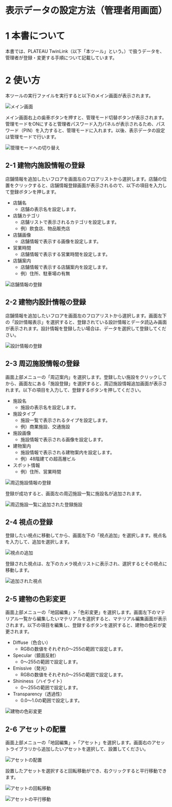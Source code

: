 # 表示データの設定方法（管理者用画面）
# 1 本書について
本書では、PLATEAU TwinLink（以下「本ツール」という。）で扱うデータを、管理者が登録・変更する手順について記載しています。

# 2 使い方
本ツールの実行ファイルを実行すると以下のメイン画面が表示されます。

![メイン画面](../resources/DataSettings/設定ボタン.png)


メイン画面右上の歯車ボタンを押すと、管理モード切替ボタンが表示されます。管理モードをONにすると管理者パスワード入力パネルが表示されるため、パスワード（PIN）を入力すると、管理モードに入れます。以後、表示データの設定は管理モードで行います。

![管理モードへの切り替え](../resources/DataSettings/管理モードへの切り替え.png)


## 2-1 建物内施設情報の登録
店舗情報を追加したいフロアを画面左のフロアリストから選択します。店舗の位置をクリックすると、店舗情報登録画面が表示されるので、以下の項目を入力して登録ボタンを押します。
- 店舗名
    - 店舗の表示名を設定します。
- 店舗カテゴリ
    - 店舗リストで表示されるカテゴリを設定します。
    - 例）飲食店、物品販売店
- 店舗画像
    - 店舗情報で表示する画像を設定します。
- 営業時間
    - 店舗情報で表示する営業時間を設定します。
- 店舗案内
    - 店舗情報で表示する店舗案内を設定します。
    - 例）住所、駐車場の有無

![店舗情報の登録](../resources/DataSettings/店舗情報の登録.png)


## 2-2 建物内設計情報の登録
店舗情報を追加したいフロアを画面左のフロアリストから選択します。画面左下の「設計情報表示」を選択すると、登録されている設計情報とデータ読込み画面が表示されます。設計情報を登録したい場合は、データを選択して登録してください。

![設計情報の登録](../resources/DataSettings/設計情報の登録.png)


## 2-3 周辺施設情報の登録
画面上部メニューの「周辺案内」を選択します。登録したい施設をクリックしてから、画面左にある「施設登録」を選択すると、周辺施設情報追加画面が表示されます。以下の項目を入力して、登録するボタンを押してください。
- 施設名
    - 施設の表示名を設定します。
- 施設タイプ
    - 施設一覧で表示されるタイプを設定します。
    - 例）商業施設、交通施設
- 施設画像
    - 施設情報で表示される画像を設定します。
- 建物案内
    - 施設情報で表示される建物案内を設定します。
    - 例）48階建ての超高層ビル
- スポット情報
    - 例）住所、営業時間

![周辺施設情報の登録](../resources/DataSettings/周辺施設情報の登録.png)


登録が成功すると、画面左の周辺施設一覧に施設名が追加されます。

![周辺施設一覧に追加された登録施設](../resources/DataSettings/周辺施設一覧に追加された登録施設.png)


## 2-4 視点の登録
登録したい視点に移動してから、画面左下の「視点追加」を選択します。視点名を入力して、追加を選択します。

![視点の追加](../resources/DataSettings/視点の追加.png)


登録された視点は、左下のカメラ視点リストに表示され、選択するとその視点に移動します。

![追加された視点](../resources/DataSettings/追加された視点.png)


## 2-5 建物の色彩変更
画面上部メニューの「地図編集」>「色彩変更」を選択します。画面左下のマテリアル一覧から編集したいマテリアルを選択すると、マテリアル編集画面が表示されます。以下の項目を編集し、登録するボタンを選択すると、建物の色彩が変更されます。
- Diffuse（色合い）
    - RGBの数値をそれぞれ0～255の範囲で設定します。
- Specular（鏡面反射）
    - 0～255の範囲で設定します。
- Emissive（発光）
    - RGBの数値をそれぞれ0～255の範囲で設定します。
- Shininess（ハイライト）
    - 0～255の範囲で設定します。
- Transparency（透過性）
    - 0.0～1.0の範囲で設定します。

![建物の色彩変更](../resources/DataSettings/建物の色彩変更.png)


## 2-6 アセットの配置
画面上部メニューの「地図編集」>「アセット」を選択します。画面右のアセットライブラリから追加したいアセットを選択して、設置してください。

![アセットの配置](../resources/DataSettings/アセットの配置.png)


設置したアセットを選択すると回転移動ができ、右クリックすると平行移動できます。

![アセットの回転移動](../resources/DataSettings/アセットの回転移動.png)

![アセットの平行移動](../resources/DataSettings/アセットの平行移動.png)
